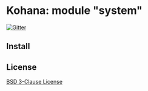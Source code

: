 # Kohana: module "system"

[![Gitter](https://badges.gitter.im/KF7-Kohana-grow-up-with-you/community.svg)](https://gitter.im/KF7-Kohana-grow-up-with-you/community?utm_source=badge&utm_medium=badge&utm_campaign=pr-badge)

## Install

## License

[BSD 3-Clause License](/LICENSE)
